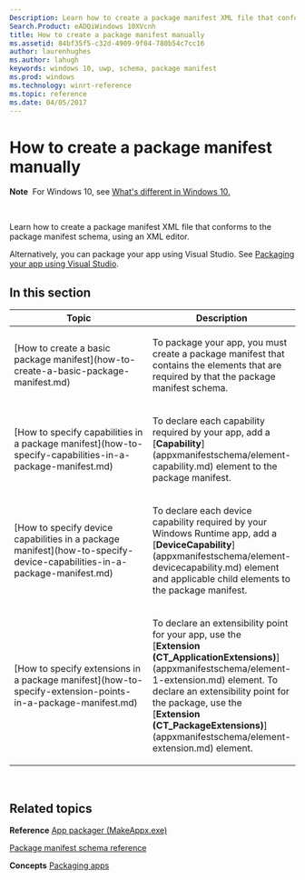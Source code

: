 ```yaml
---
Description: Learn how to create a package manifest XML file that conforms to the package manifest schema, using an XML editor.
Search.Product: eADQiWindows 10XVcnh
title: How to create a package manifest manually
ms.assetid: 84bf35f5-c32d-4909-9f04-780b54c7cc16
author: laurenhughes
ms.author: lahugh
keywords: windows 10, uwp, schema, package manifest
ms.prod: windows
ms.technology: winrt-reference
ms.topic: reference
ms.date: 04/05/2017
---
```


# How to create a package manifest manually


**Note**  For Windows 10, see [What's different in Windows 10.](uapmanifestschema/what-s-changed-in-windows-10.md)

 

Learn how to create a package manifest XML file that conforms to the package manifest schema, using an XML editor.

Alternatively, you can package your app using Visual Studio. See [Packaging your app using Visual Studio](https://msdn.microsoft.com/windows/uwp/packaging/index).

## In this section


<table>
<colgroup>
<col width="50%" />
<col width="50%" />
</colgroup>
<thead>
<tr class="header">
<th>Topic</th>
<th>Description</th>
</tr>
</thead>
<tbody>
<tr class="odd">
<td><p>[How to create a basic package manifest](how-to-create-a-basic-package-manifest.md)</p></td>
<td><p>To package your app, you must create a package manifest that contains the elements that are required by that the package manifest schema.</p></td>
</tr>
<tr class="even">
<td><p>[How to specify capabilities in a package manifest](how-to-specify-capabilities-in-a-package-manifest.md)</p></td>
<td><p>To declare each capability required by your app, add a [<strong>Capability</strong>](appxmanifestschema/element-capability.md) element to the package manifest.</p></td>
</tr>
<tr class="odd">
<td><p>[How to specify device capabilities in a package manifest](how-to-specify-device-capabilities-in-a-package-manifest.md)</p></td>
<td><p>To declare each device capability required by your Windows Runtime app, add a [<strong>DeviceCapability</strong>](appxmanifestschema/element-devicecapability.md) element and applicable child elements to the package manifest.</p></td>
</tr>
<tr class="even">
<td><p>[How to specify extensions in a package manifest](how-to-specify-extension-points-in-a-package-manifest.md)</p></td>
<td><p>To declare an extensibility point for your app, use the [<strong>Extension (CT_ApplicationExtensions)</strong>](appxmanifestschema/element-1-extension.md) element. To declare an extensibility point for the package, use the [<strong>Extension (CT_PackageExtensions)</strong>](appxmanifestschema/element-extension.md) element.</p></td>
</tr>
</tbody>
</table>

 

## Related topics


**Reference**
[App packager (MakeAppx.exe)](https://msdn.microsoft.com/library/windows/desktop/hh446767)

[Package manifest schema reference](appxmanifestschema/schema-root.md)

**Concepts**
[Packaging apps](https://msdn.microsoft.com/windows/uwp/packaging/index)

 

 



